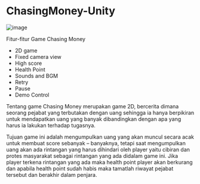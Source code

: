 # ChasingMoney-Unity

![image](https://user-images.githubusercontent.com/58182442/94225162-7f6a5c00-ff1e-11ea-9f46-ff8701ca6dc2.png)

Fitur-fitur Game Chasing Money
- 2D game
- Fixed camera view
- High score
- Health Point
- Sounds and BGM
- Retry
- Pause
- Demo Control

Tentang game
  Chasing Money merupakan game 2D, bercerita dimana seorang pejabat yang terbutakan dengan uang sehingga ia hanya berpikiran untuk mendapatkan uang yang banyak dibandingkan dengan apa yang harus ia lakukan terhadap tugasnya.
  
  Tujuan game ini adalah mengumpulkan uang yang akan muncul secara acak untuk membuat score sebanyak – banyaknya, tetapi saat mengumpulkan uang akan ada rintangan yang harus dihindari oleh player yaitu cibiran dan protes masyarakat sebagai rintangan yang ada didalam game ini. Jika player terkena rintangan yang ada maka health point player akan berkurang dan apabila health point sudah habis maka tamatlah riwayat pejabat tersebut dan berakhir dalam penjara.


